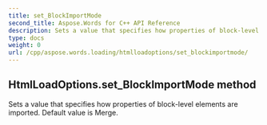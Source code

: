 ```yaml
---
title: set_BlockImportMode
second_title: Aspose.Words for C++ API Reference
description: Sets a value that specifies how properties of block-level elements are imported. Default value is Merge. 
type: docs
weight: 0
url: /cpp/aspose.words.loading/htmlloadoptions/set_blockimportmode/
---
```

## HtmlLoadOptions.set_BlockImportMode method


Sets a value that specifies how properties of block-level elements are imported. Default value is Merge. 

